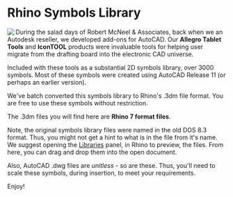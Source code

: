 # Rhino Symbols Library

<img align="left" src="https://raw.githubusercontent.com/mcneel/developer.rhino3d.com/main/resources/images/dev-logo-rhino-small.png">

During the salad days of Robert McNeel & Associates, back when we an Autodesk reseller, we developed add-ons for AutoCAD. Our **Allegro Tablet Tools** and **IconTOOL** products were invaluable tools for helping user migrate from the drafting board into the electronic CAD universe.

Included with these tools as a substantial 2D symbols library, over 3000 symbols. Most of these symbols were created using AutoCAD Release 11 (or perhaps an earlier version).

We've batch converted this symbols library to Rhino's .3dm file format. You are free to use these symbols without restriction.

The .3dm files you will find here are **Rhino 7 format files**.

Note, the original symbols library files were named in the old DOS 8.3 format. Thus, you might not get a hint to what is in the file from it's name. We suggest opening the [Libraries](https://docs.mcneel.com/rhino/7/help/en-us/index.htm#commands/libraries.htm#(null)) panel, in Rhino to preview, the files. From here, you can drag and drop them into the open document.

Also, AutoCAD .dwg files are *unitless* - so are these. Thus, you'll need to scale these symbols, during insertion, to meet your requirements.

Enjoy!
